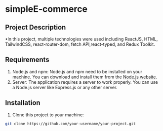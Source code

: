 # simpleE-commerce

## Project Description

•In this project, multiple technologies were used including ReactJS, HTML, TailwindCSS, react-router-dom, fetch API,react-typed, and Redux Toolkit.
## Requirements

1. Node.js and npm: Node.js and npm need to be installed on your machine. You can download and install them from the [Node.js website](https://nodejs.org/).
2. Server: The application requires a server to work properly. You can use a Node.js server like Express.js or any other server.

## Installation

1. Clone this project to your machine:

```bash
git clone https://github.com/your-username/your-project.git
